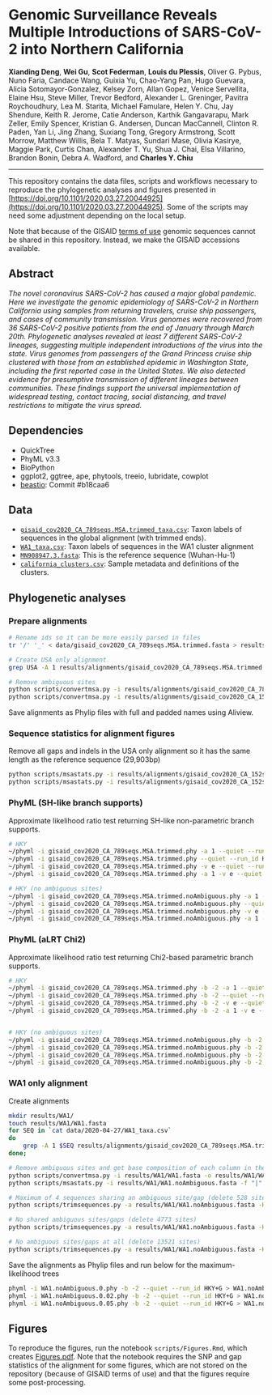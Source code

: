 # Genomic Surveillance Reveals Multiple Introductions of SARS-CoV-2 into Northern California 

**Xianding Deng**, **Wei Gu**, **Scot Federman**, **Louis du Plessis**, Oliver G. Pybus, Nuno Faria, Candace Wang, Guixia Yu, Chao-Yang Pan, Hugo Guevara, Alicia Sotomayor-Gonzalez, Kelsey Zorn, Allan Gopez, Venice Servellita, Elaine Hsu, Steve Miller, Trevor Bedford, Alexander L. Greninger, Pavitra Roychoudhury, Lea M. Starita, Michael Famulare, Helen Y. Chu, Jay Shendure, Keith R. Jerome, Catie Anderson, Karthik Gangavarapu, Mark Zeller, Emily Spencer, Kristian G. Andersen, Duncan MacCannell, Clinton R. Paden, Yan Li, Jing Zhang, Suxiang Tong, Gregory Armstrong, Scott Morrow, Matthew Willis, Bela T. Matyas, Sundari Mase, Olivia Kasirye, Maggie Park, Curtis Chan, Alexander T. Yu, Shua J. Chai, Elsa Villarino, Brandon Bonin, Debra A. Wadford, and **Charles Y. Chiu**

---

This repository contains the data files, scripts and workflows necessary to reproduce the phylogenetic analyses and figures presented in [https://doi.org/10.1101/2020.03.27.20044925](https://doi.org/10.1101/2020.03.27.20044925). Some of the scripts may need some adjustment depending on the local setup. 

Note that because of the GISAID [terms of use](https://www.gisaid.org/registration/terms-of-use/) genomic sequences cannot be shared in this repository. Instead, we make the GISAID accessions available.


## Abstract

_The novel coronavirus SARS-CoV-2 has caused a major global pandemic. Here we investigate the genomic epidemiology of SARS-CoV-2 in Northern California using samples from returning travelers, cruise ship passengers, and cases of community transmission. Virus genomes were recovered from 36 SARS-CoV-2 positive patients from the end of January through March 20th. Phylogenetic analyses revealed at least 7 different SARS-CoV-2 lineages, suggesting multiple independent introductions of the virus into the state. Virus genomes from passengers of the Grand Princess cruise ship clustered with those from an established epidemic in Washington State, including the first reported case in the United States. We also detected evidence for presumptive transmission of different lineages between communities. These findings support the universal implementation of widespread testing, contact tracing, social distancing, and travel restrictions to mitigate the virus spread._


## Dependencies

- QuickTree
- PhyML v3.3
- BioPython
- ggplot2, ggtree, ape, phytools, treeio, lubridate, cowplot
- [beastio](https://github.com/laduplessis/beastio): Commit #b18caa6


## Data

- [`gisaid_cov2020_CA_789seqs.MSA.trimmed_taxa.csv`](https://github.com/laduplessis/SARS-CoV-2_Northern_California_genomic_surveillance/blob/master/data/gisaid_cov2020_CA_789seqs.MSA.trimmed_taxa.csv): Taxon labels of sequences in the global alignment (with trimmed ends).
- [`WA1_taxa.csv`](https://github.com/laduplessis/SARS-CoV-2_Northern_California_genomic_surveillance/blob/master/data/WA1_taxa.csv): Taxon labels of sequences in the WA1 cluster alignment 
- [`MN908947.3.fasta`](https://github.com/laduplessis/SARS-CoV-2_Northern_California_genomic_surveillance/blob/master/data/MN908947.3.fasta): This is the reference sequence (Wuhan-Hu-1)
- [`california_clusters.csv`](https://github.com/laduplessis/SARS-CoV-2_Northern_California_genomic_surveillance/blob/master/data/california_clusters.csv): Sample metadata and definitions of the clusters.


## Phylogenetic analyses

### Prepare alignments 

```bash
# Rename ids so it can be more easily parsed in files
tr '/' '_' < data/gisaid_cov2020_CA_789seqs.MSA.trimmed.fasta > results/alignments/gisaid_cov2020_CA_789seqs.MSA.trimmed.fasta

# Create USA only alignment
grep USA -A 1 results/alignments/gisaid_cov2020_CA_789seqs.MSA.trimmed.fasta > results/alignments/gisaid_cov2020_CA_152seqs.MSA.trimmed.fasta

# Remove ambiguous sites 
python scripts/convertmsa.py -i results/alignments/gisaid_cov2020_CA_789seqs.MSA.trimmed.fasta -o results/alignments/gisaid_cov2020_CA_789seqs.MSA.trimmed.noAmbiguous.fasta -u -r
python scripts/convertmsa.py -i results/alignments/gisaid_cov2020_CA_152seqs.MSA.trimmed.fasta -o results/alignments/gisaid_cov2020_CA_152seqs.MSA.trimmed.noAmbiguous.fasta -u -r

```
Save alignments as Phylip files with full and padded names using Aliview.


### Sequence statistics for alignment figures

Remove all gaps and indels in the USA only alignment so it has the same length as the reference sequence (29,903bp)

```bash
python scripts/msastats.py -i results/alignments/gisaid_cov2020_CA_152seqs.MSA.trimmed.fasta -r data/MN908947.3.fasta -f "|" -s 0 -o results/alignments/gisaid_cov2020_CA_152seqs.MSA.trimmed/
python scripts/msastats.py -i results/alignments/gisaid_cov2020_CA_152seqs.MSA.trimmed.noAmbiguous.fasta -r data/MN908947.3.fasta -f "|" -s 0 -o results/alignments/gisaid_cov2020_CA_152seqs.MSA.trimmed.noAmbiguous/

```

### PhyML (SH-like branch supports)

Approximate likelihood ratio test returning SH-like non-parametric branch supports.

```bash
# HKY
~/phyml -i gisaid_cov2020_CA_789seqs.MSA.trimmed.phy -a 1 --quiet --run_id HKY > gisaid_cov2020_CA_789seqs.MSA.trimmed_HKY.out &
~/phyml -i gisaid_cov2020_CA_789seqs.MSA.trimmed.phy --quiet --run_id HKY+G > gisaid_cov2020_CA_789seqs.MSA.trimmed_HKY+G.out &
~/phyml -i gisaid_cov2020_CA_789seqs.MSA.trimmed.phy -v e --quiet --run_id HKY+G+I > gisaid_cov2020_CA_789seqs.MSA.trimmed_HKY+G+I.out &
~/phyml -i gisaid_cov2020_CA_789seqs.MSA.trimmed.phy -a 1 -v e --quiet --run_id HKY+I > gisaid_cov2020_CA_789seqs.MSA.trimmed_HKY+I.out &

# HKY (no ambiguous sites)
~/phyml -i gisaid_cov2020_CA_789seqs.MSA.trimmed.noAmbiguous.phy -a 1 --quiet --run_id HKY > gisaid_cov2020_CA_789seqs.MSA.trimmed.noAmbiguous_HKY.out &
~/phyml -i gisaid_cov2020_CA_789seqs.MSA.trimmed.noAmbiguous.phy --quiet --run_id HKY+G > gisaid_cov2020_CA_789seqs.MSA.trimmed.noAmbiguous_HKY+G.out &
~/phyml -i gisaid_cov2020_CA_789seqs.MSA.trimmed.noAmbiguous.phy -v e --quiet --run_id HKY+G+I > gisaid_cov2020_CA_789seqs.MSA.trimmed.noAmbiguous_HKY+G+I.out &
~/phyml -i gisaid_cov2020_CA_789seqs.MSA.trimmed.noAmbiguous.phy -a 1 -v e --quiet --run_id HKY+I > gisaid_cov2020_CA_789seqs.MSA.trimmed.noAmbiguous_HKY+I.out &

```


### PhyML (aLRT Chi2)

Approximate likelihood ratio test returning Chi2-based parametric branch supports.

```bash
# HKY
~/phyml -i gisaid_cov2020_CA_789seqs.MSA.trimmed.phy -b -2 -a 1 --quiet --run_id HKY > gisaid_cov2020_CA_789seqs.MSA.trimmed_HKY.out &
~/phyml -i gisaid_cov2020_CA_789seqs.MSA.trimmed.phy -b -2 --quiet --run_id HKY+G > gisaid_cov2020_CA_789seqs.MSA.trimmed_HKY+G.out &
~/phyml -i gisaid_cov2020_CA_789seqs.MSA.trimmed.phy -b -2 -v e --quiet --run_id HKY+G+I > gisaid_cov2020_CA_789seqs.MSA.trimmed_HKY+G+I.out &
~/phyml -i gisaid_cov2020_CA_789seqs.MSA.trimmed.phy -b -2 -a 1 -v e --quiet --run_id HKY+I > gisaid_cov2020_CA_789seqs.MSA.trimmed_HKY+I.out &


# HKY (no ambiguous sites)
~/phyml -i gisaid_cov2020_CA_789seqs.MSA.trimmed.noAmbiguous.phy -b -2 -a 1 --quiet --run_id HKY > gisaid_cov2020_CA_789seqs.MSA.trimmed.noAmbiguous_HKY.out &
~/phyml -i gisaid_cov2020_CA_789seqs.MSA.trimmed.noAmbiguous.phy -b -2 --quiet --run_id HKY+G > gisaid_cov2020_CA_789seqs.MSA.trimmed.noAmbiguous_HKY+G.out &
~/phyml -i gisaid_cov2020_CA_789seqs.MSA.trimmed.noAmbiguous.phy -b -2 -v e --quiet --run_id HKY+G+I > gisaid_cov2020_CA_789seqs.MSA.trimmed.noAmbiguous_HKY+G+I.out &
~/phyml -i gisaid_cov2020_CA_789seqs.MSA.trimmed.noAmbiguous.phy -b -2 -a 1 -v e --quiet --run_id HKY+I > gisaid_cov2020_CA_789seqs.MSA.trimmed.noAmbiguous_HKY+I.out &

```

### WA1 only alignment

Create alignments

```bash
mkdir results/WA1/
touch results/WA1/WA1.fasta
for SEQ in `cat data/2020-04-27/WA1_taxa.csv`
do 
	grep -A 1 $SEQ results/alignments/gisaid_cov2020_CA_789seqs.MSA.trimmed.fasta >> results/WA1/WA1.fasta
done;

# Remove ambiguous sites and get base composition of each column in the alignment
python scripts/convertmsa.py -i results/WA1/WA1.fasta -o results/WA1/WA1.noAmbiguous.fasta -u -r
python scripts/msastats.py -i results/WA1/WA1.noAmbiguous.fasta -f "|" -s 0 -o results/WA1/WA1_stats/

# Maximum of 4 sequences sharing an ambiguous site/gap (delete 528 sites)
python scripts/trimsequences.py -a results/WA1/WA1.noAmbiguous.fasta -H results/WA1/WA1_stats/WA1.noAmbiguous.hist.csv -o results/WA1/ -p WA1.noAmbiguous.0.05 -c 0.05

# No shared ambiguous sites/gaps (delete 4773 sites)
python scripts/trimsequences.py -a results/WA1/WA1.noAmbiguous.fasta -H results/WA1/WA1_stats/WA1.noAmbiguous.hist.csv -o results/WA1/ -p WA1.noAmbiguous.0.02 -c 0.02

# No ambiguous sites/gaps at all (delete 13521 sites)
python scripts/trimsequences.py -a results/WA1/WA1.noAmbiguous.fasta -H results/WA1/WA1_stats/WA1.noAmbiguous.hist.csv -o results/WA1/ -p WA1.noAmbiguous.0 -c 0

```

Save the alignments as Phylip files and run below for the maximum-likelihood trees

```bash
phyml -i WA1.noAmbiguous.0.phy -b -2 --quiet --run_id HKY+G > WA1.noAmbiguous.0.HKY+G.out &
phyml -i WA1.noAmbiguous.0.02.phy -b -2 --quiet --run_id HKY+G > WA1.noAmbiguous.0.02.HKY+G.out &
phyml -i WA1.noAmbiguous.0.05.phy -b -2 --quiet --run_id HKY+G > WA1.noAmbiguous.0.05.HKY+G.out &

```

## Figures

To reproduce the figures, run the notebook `scripts/Figures.Rmd`, which creates [Figures.pdf](https://github.com/laduplessis/SARS-CoV-2_/blob/master/scripts/Figures.pdf). Note that the notebook requires the SNP and gap statistics of the alignment for some figures, which are not stored on the repository (because of GISAID terms of use) and that the figures require some post-processing.